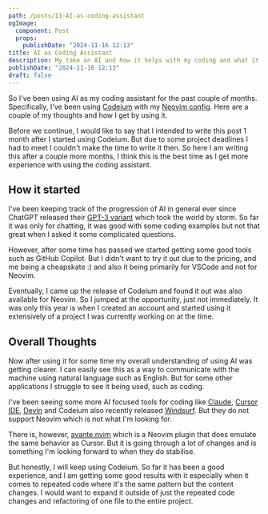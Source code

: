 ```yaml
---
path: /posts/11-AI-as-coding-assistant
ogImage:
  component: Post
  props:
    publishDate: "2024-11-16 12:13"
title: AI as Coding Assistant
description: My take on AI and how it helps with my coding and what it lacks in different areas.
publishDate: "2024-11-16 12:13"
draft: false
---
```


So I've been using AI as my coding assistant for the past couple of months. Specifically, I've been
using [Codeium][codeium] with my [Neovim config][nvim-config]. Here are a couple of my thoughts and
how I get by using it.

Before we continue, I would like to say that I intended to write this post 1 month after I started
using Codeium. But due to some project deadlines I had to meet I couldn't make the time to write it
then. So here I am writing this after a couple more months, I think this is the best time as I get
more experience with using the coding assistant.

## How it started

I've been keeping track of the progression of AI in general ever since ChatGPT released their
[GPT-3 variant][gpt-3-release] which took the world by storm. So far it was only for chatting, it was
good with some coding examples but not that great when I asked it some complicated questions.

However, after some time has passed we started getting some good tools such as GitHub Copilot. But
I didn't want to try it out due to the pricing, and me being a cheapskate :) and also it being
primarily for VSCode and not for Neovim.

Eventually, I came up the release of Codeium and found it out was also available for Neovim. So I
jumped at the opportunity, just not immediately. It was only this year is when I created an account
and started using it extensively of a project I was currently working on at the time.

## Overall Thoughts

Now after using it for some time my overall understanding of using AI was getting clearer. I can easily
see this as a way to communicate with the machine using natural language such as English. But for
some other applications I struggle to see it being used, such as coding.

I've been seeing some more AI focused tools for coding like [Claude][claude], [Cursor IDE][cursor],
[Devin][devin] and Codeium also recently released [Windsurf][codeium-windsurf]. But they do not
support Neovim which is not what I'm looking for.

There is, however, [avante.nvim][avante-nvim] which is a Neovim plugin that does emulate the same behavior
as Cursor. But it is going through a lot of changes and is something I'm looking forward to when
they do stabilise.

But honestly, I will keep using Codeium. So far it has been a good experience, and I am getting some
good results with it especially when it comes to repeated code where it's the same pattern but
the content changes. I would want to expand it outside of just the repeated code changes and
refactoring of one file to the entire project.

[codeium]: https://codeium.com
[nvim-config]: https://github.com/creativenull/dotfiles/blob/main/config/nvim
[gpt-3-release]: https://en.wikipedia.org/wiki/GPT-3
[claude]: https://claude.ai
[cursor]: https://cursor.com
[devin]: https://devin.ai
[codeium-windsurf]: https://codeium.com/windsurf
[avante-nvim]: https://github.com/yetone/avante.nvim
